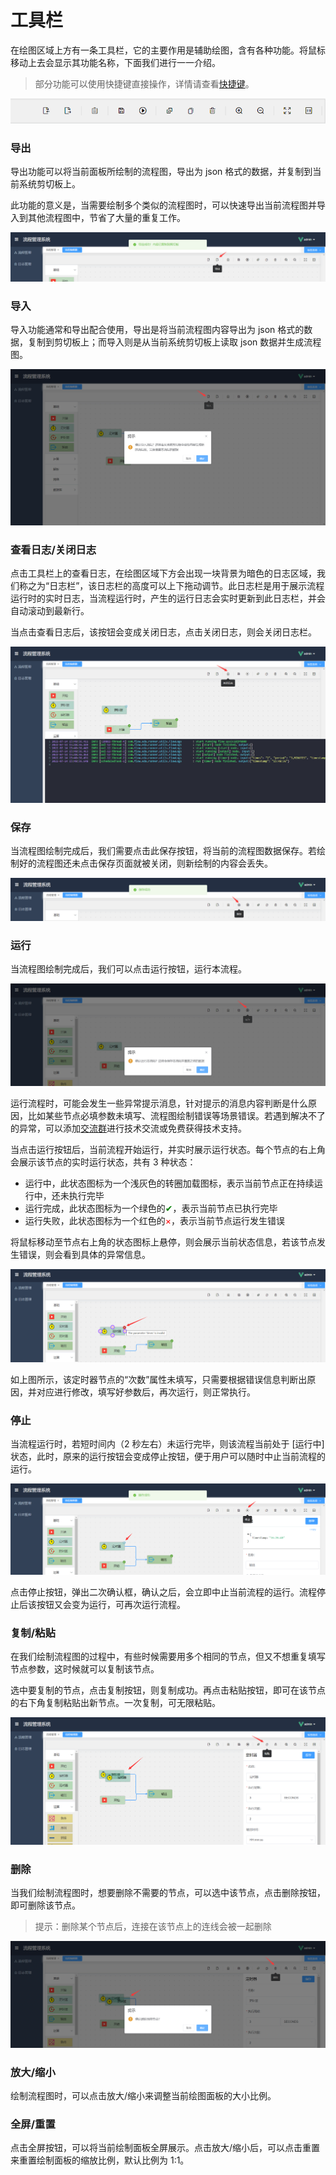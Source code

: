 # 工具栏

在绘图区域上方有一条工具栏，它的主要作用是辅助绘图，含有各种功能。将鼠标移动上去会显示其功能名称，下面我们进行一一介绍。

> 部分功能可以使用快捷键直接操作，详情请查看[快捷键](getting-started/flow-editor?id=快捷键)。

![image](../img/flow-editor-toolbar.png ":size=60%")

### 导出

导出功能可以将当前面板所绘制的流程图，导出为 json 格式的数据，并复制到当前系统剪切板上。

此功能的意义是，当需要绘制多个类似的流程图时，可以快速导出当前流程图并导入到其他流程图中，节省了大量的重复工作。

![image](../img/flow-editor-export.png)

### 导入

导入功能通常和导出配合使用，导出是将当前流程图内容导出为 json 格式的数据，复制到剪切板上；而导入则是从当前系统剪切板上读取 json 数据并生成流程图。

![image](../img/flow-editor-import.png)

### 查看日志/关闭日志

点击工具栏上的查看日志，在绘图区域下方会出现一块背景为暗色的日志区域，我们称之为“日志栏”，该日志栏的高度可以上下拖动调节。此日志栏是用于展示流程运行时的实时日志，当流程运行时，产生的运行日志会实时更新到此日志栏，并会自动滚动到最新行。

当点击查看日志后，该按钮会变成关闭日志，点击关闭日志，则会关闭日志栏。

![image](../img/flow-editor-logs.png)

### 保存

当流程图绘制完成后，我们需要点击此保存按钮，将当前的流程图数据保存。若绘制好的流程图还未点击保存页面就被关闭，则新绘制的内容会丢失。

![image](../img/flow-editor-save.png)

### 运行

当流程图绘制完成后，我们可以点击运行按钮，运行本流程。

![image](../img/flow-editor-run.png)

运行流程时，可能会发生一些异常提示消息，针对提示的消息内容判断是什么原因，比如某些节点必填参数未填写、流程图绘制错误等场景错误。若遇到解决不了的异常，可以添加[交流群](introduce/overview?id=交流群)进行技术交流或免费获得技术支持。

当点击运行按钮后，当前流程开始运行，并实时展示运行状态。每个节点的右上角会展示该节点的实时运行状态，共有 3 种状态：

- 运行中，此状态图标为一个浅灰色的转圈加载图标，表示当前节点正在持续运行中，还未执行完毕
- 运行完成，此状态图标为一个绿色的<font color=green>✔</font>，表示当前节点已执行完毕
- 运行失败，此状态图标为一个红色的<font color=red>×</font>，表示当前节点运行发生错误

将鼠标移动至节点右上角的状态图标上悬停，则会展示当前状态信息，若该节点发生错误，则会看到具体的异常信息。

![image](../img/flow-editor-error.png)

如上图所示，该定时器节点的“次数”属性未填写，只需要根据错误信息判断出原因，并对应进行修改，填写好参数后，再次运行，则正常执行。

### 停止

当流程运行时，若短时间内（2 秒左右）未运行完毕，则该流程当前处于 [运行中] 状态，此时，原来的运行按钮会变成停止按钮，便于用户可以随时中止当前流程的运行。

![image](../img/flow-editor-stop.png)

点击停止按钮，弹出二次确认框，确认之后，会立即中止当前流程的运行。流程停止后该按钮又会变为运行，可再次运行流程。

### 复制/粘贴

在我们绘制流程图的过程中，有些时候需要用多个相同的节点，但又不想重复填写节点参数，这时候就可以复制该节点。

选中要复制的节点，点击复制按钮，则复制成功。再点击粘贴按钮，即可在该节点的右下角复制粘贴出新节点。一次复制，可无限粘贴。

![image](../img/flow-editor-copy.png)

### 删除

当我们绘制流程图时，想要删除不需要的节点，可以选中该节点，点击删除按钮，即可删除该节点。

> 提示：删除某个节点后，连接在该节点上的连线会被一起删除

![image](../img/flow-editor-delete.png)

### 放大/缩小

绘制流程图时，可以点击放大/缩小来调整当前绘图面板的大小比例。

### 全屏/重置

点击全屏按钮，可以将当前绘制面板全屏展示。点击放大/缩小后，可以点击重置来重置绘制面板的缩放比例，默认比例为 1:1。
